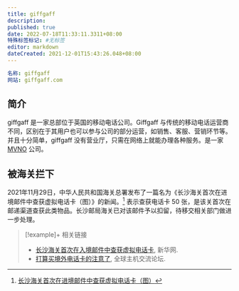 ```yaml
---
title: giffgaff
description:
published: true
date: 2022-07-18T11:33:11.3311+08:00
特殊标签标记: #无标签
editor: markdown
dateCreated: 2021-12-01T15:43:26.048+08:00
---
```


```YAML
名称: giffgaff
网站: giffgaff.com
```

## 简介

giffgaff 是一家总部位于英国的移动电话公司。Giffgaff 与传统的移动电话运营商不同，区别在于其用户也可以参与公司的部分运营，如销售、客服、营销环节等。并且十分简单，giffgaff 没有营业厅，只需在网络上就能办理各种服务。是一家 [MVNO](/anti-censorship/MVNO.md) 公司。

## 被海关拦下

2021年11月29日，中华人民共和国海关总署发布了一篇名为《长沙海关首次在进境邮件中查获虚拟电话卡（图）》的新闻。[^0243] 表示查获电话卡 50 张，是该关首次在邮递渠道查获此类物品。长沙邮局海关已对该邮件予以扣留，待移交相关部门做进一步处理。

[^0243]: [长沙海关首次在进境邮件中查获虚拟电话卡（图）](http://www.customs.gov.cn/customs/xwfb34/302425/4024361/index.html)

> [!example]+ 相关链接
>
> +   [长沙海关首次在入境邮件中查获虚拟电话卡](https://web.archive.org/web/20211130032902/http://www.news.cn/2021-11/29/c_1128113086.htm), 新华网.
> +   [打算买境外电话卡的注意了](https://web.archive.org/web/20211201073501/https://hostloc.com/thread-928954-1-1.html), 全球主机交流论坛.
